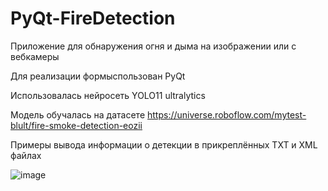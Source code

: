 # PyQt-FireDetection

Приложение для обнаружения огня и дыма на изображении или с вебкамеры

Для реализации формыспользован PyQt


Использовалась нейросеть YOLO11 ultralytics


Модель обучалась на датасете https://universe.roboflow.com/mytest-blult/fire-smoke-detection-eozii





Примеры вывода информации о детекции в прикреплённых TXT и XML файлах


![image](https://github.com/user-attachments/assets/2fb4c277-8171-4193-8fe6-890357af1d40)

